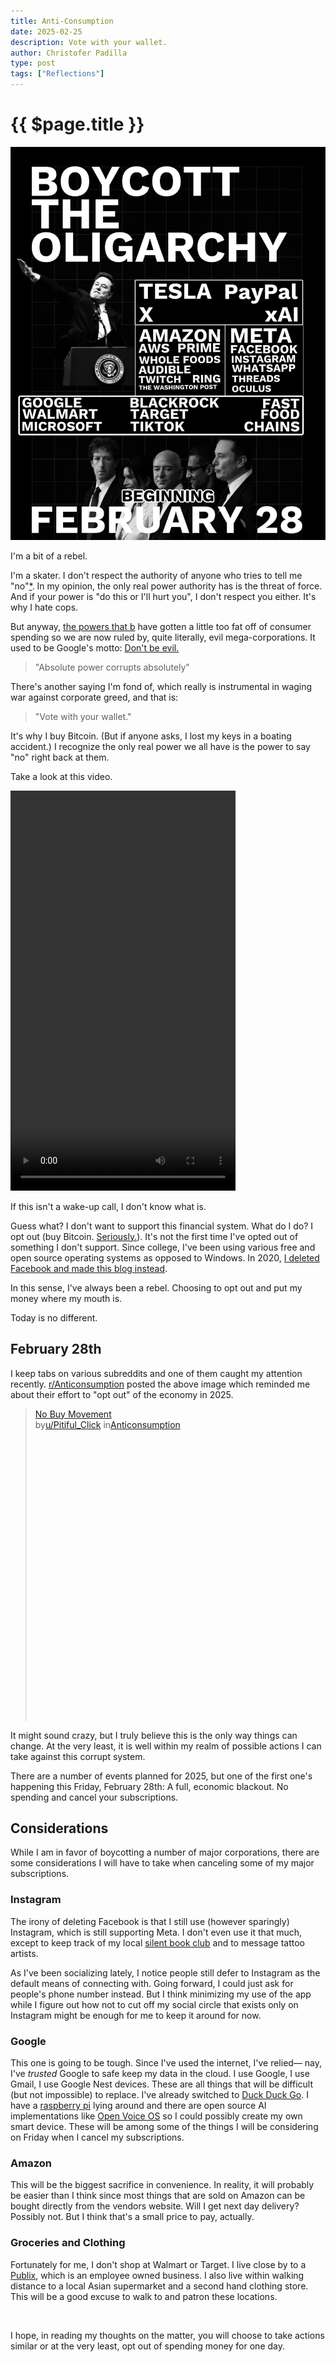 ```yaml
---
title: Anti-Consumption
date: 2025-02-25
description: Vote with your wallet.
author: Christofer Padilla
type: post
tags: ["Reflections"]
---
```


# {{ $page.title }}

![Vote with your dollar](/images/vote-with-your-dollar.webp)

I'm a bit of a rebel.

I'm a skater. I don't respect the authority of anyone who tries to tell me "no"[*](). In my opinion, the only real power authority has is the threat of force. And if your power is "do this or I'll hurt you", I don't respect you either. It's why I hate cops.

But anyway, [the powers that b](https://en.wikipedia.org/wiki/The_Powers_That_B) have gotten a little too fat off of consumer spending so we are now ruled by, quite literally, evil mega-corporations. It used to be Google's motto: [Don't be evil.](https://en.wikipedia.org/wiki/Don't_be_evil)

> "Absolute power corrupts absolutely"

There's another saying I'm fond of, which really is instrumental in waging war against corporate greed, and that is:

> "Vote with your wallet."

It's why I buy Bitcoin. (But if anyone asks, I lost my keys in a boating accident.) I recognize the only real power we all have is the power to say "no" right back at them.

Take a look at this video.

<video width="360" height="640" controls>
  <source src="/videos/Wealth Inequality in America.mp4" type="video/mp4">
  Your browser does not support the video tag.
</video>

If this isn't a wake-up call, I don't know what is.

Guess what? I don't want to support this financial system. What do I do? I opt out (buy Bitcoin. [Seriously.](https://saifedean.com/tbs)). It's not the first time I've opted out of something I don't support. Since college, I've been using various free and open source operating systems as opposed to Windows. In 2020, [I deleted Facebook and made this blog instead](/blog/2020/12/31/How_To_Create_Your_Own_Blog).

In this sense, I've always been a rebel. Choosing to opt out and put my money where my mouth is.

Today is no different.

## February 28th

I keep tabs on various subreddits and one of them caught my attention recently. [r/Anticonsumption](https://reddit.com/r/anticonsumption) posted the above image which reminded me about their effort to "opt out" of the economy in 2025.

<blockquote class="reddit-embed-bq" style="height:500px" data-embed-height="740"><a href="https://www.reddit.com/r/Anticonsumption/comments/1im8qol/no_buy_movement/">No Buy Movement</a><br> by<a href="https://www.reddit.com/user/Pitiful_Click/">u/Pitiful_Click</a> in<a href="https://www.reddit.com/r/Anticonsumption/">Anticonsumption</a></blockquote><script async="" src="https://embed.reddit.com/widgets.js" charset="UTF-8"></script>

It might sound crazy, but I truly believe this is the only way things can change. At the very least, it is well within my realm of possible actions I can take against this corrupt system.

There are a number of events planned for 2025, but one of the first one's happening this Friday, February 28th: A full, economic blackout. No spending and cancel your subscriptions.

## Considerations

While I am in favor of boycotting a number of major corporations, there are some considerations I will have to take when canceling some of my major subscriptions.

### Instagram

The irony of deleting Facebook is that I still use (however sparingly) Instagram, which is still supporting Meta. I don't even use it that much, except to keep track of my local [silent book club](https://silentbook.club/) and to message tattoo artists.

As I've been socializing lately, I notice people still defer to Instagram as the default means of connecting with. Going forward, I could just ask for people's phone number instead. But I think minimizing my use of the app while I figure out how not to cut off my social circle that exists only on Instagram might be enough for me to keep it around for now.

### Google

This one is going to be tough. Since I've used the internet, I've relied— nay, I've *trusted* Google to safe keep my data in the cloud. I use Google, I use Gmail, I use Google Nest devices. These are all things that will be difficult (but not impossible) to replace. I've already switched to [Duck Duck Go](https://duckduckgo.com/). I have a [raspberry pi](/blog/2021/1/9/TubeTV) lying around and there are open source AI implementations like [Open Voice OS](https://www.openvoiceos.org/) so I could possibly create my own smart device. These will be among some of the things I will be considering on Friday when I cancel my subscriptions.

### Amazon

This will be the biggest sacrifice in convenience. In reality, it will probably be easier than I think since most things that are sold on Amazon can be bought directly from the vendors website. Will I get next day delivery? Possibly not. But I think that's a small price to pay, actually.

### Groceries and Clothing

Fortunately for me, I don't shop at Walmart or Target. I live close by to a [Publix](https://en.wikipedia.org/wiki/Publix), which is an employee owned business. I also live within walking distance to a local Asian supermarket and a second hand clothing store. This will be a good excuse to walk to and patron these locations.

<br/>

I hope, in reading my thoughts on the matter, you will choose to take actions similar or at the very least, opt out of spending money for one day.

<TagLinks />

<Comments />
